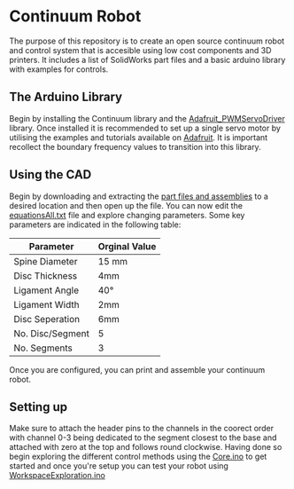 # Continuum Robot

The purpose of this repository is to create an open source continuum robot and control system that is accesible using low cost components and 3D printers. It includes a list of SolidWorks part files and a basic arduino library with examples for controls.

## The Arduino Library

Begin by installing the Continuum library and the [Adafruit_PWMServoDriver](https://github.com/adafruit/Adafruit-PWM-Servo-Driver-Library) library. Once installed it is recommended to set up a single servo motor by utilising the examples and tutorials available on [Adafruit](https://learn.adafruit.com/16-channel-pwm-servo-driver/). It is important recollect the boundary frequency values to transition into this library.

## Using the CAD
Begin by downloading and extracting the [part files and assemblies](Continuum-Robot-Design) to a desired location and then open up the file. You can now edit the [equationsAll.txt](Continuum-Robot-Design/equationsAll.txt) file and explore changing parameters. Some key parameters are indicated in the following table:

Parameter | Orginal Value
------------ | -------------
Spine Diameter | 15 mm
Disc Thickness | 4mm
Ligament Angle | 40&deg;
Ligament Width | 2mm
Disc Seperation | 6mm
No. Disc/Segment | 5
No. Segments | 3

Once you are configured, you can print and assemble your continuum robot.

## Setting up
Make sure to attach the header pins to the channels in the coorect order with channel 0-3 being dedicated to the segment closest to the base and attached with zero at the top and follows round clockwise. Having done so begin exploring the different control methods using the [Core.ino](Continuum/Examples/Core/Core.ino) to get started and once you're setup you can test your robot using [WorkspaceExploration.ino](Continuum/Examples/WorkspaceExploration/WorkspaceExploration.ino)


